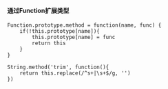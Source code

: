 #### 通过Function扩展类型

	Function.prototype.method = function(name, func) {
		if(!this.prototype[name]){
			this.prototype[name] = func
			return this
		}
	}
	
	String.method('trim', function(){
		return this.replace(/^s+|\s+$/g, '')
	})